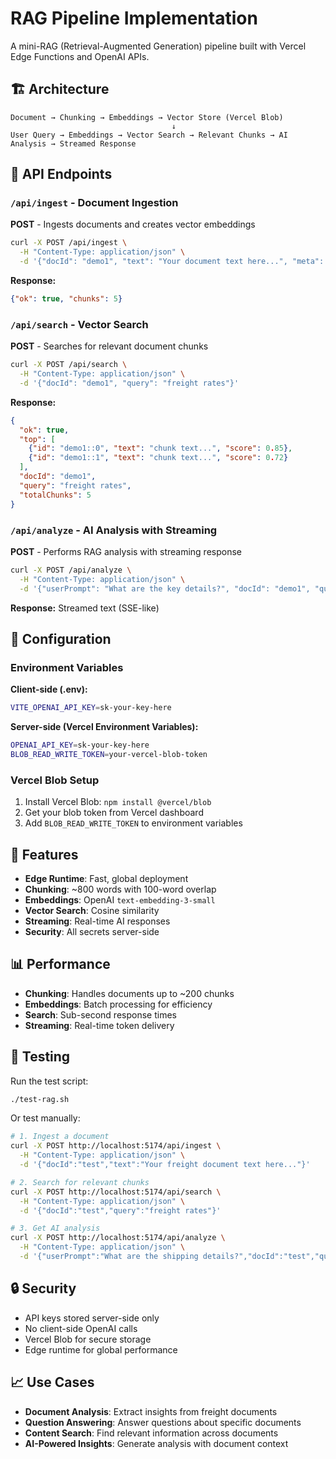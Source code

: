 # RAG Pipeline Implementation

A mini-RAG (Retrieval-Augmented Generation) pipeline built with Vercel Edge Functions and OpenAI APIs.

## 🏗️ Architecture

```
Document → Chunking → Embeddings → Vector Store (Vercel Blob)
                                    ↓
User Query → Embeddings → Vector Search → Relevant Chunks → AI Analysis → Streamed Response
```

## 📁 API Endpoints

### `/api/ingest` - Document Ingestion
**POST** - Ingests documents and creates vector embeddings

```bash
curl -X POST /api/ingest \
  -H "Content-Type: application/json" \
  -d '{"docId": "demo1", "text": "Your document text here...", "meta": {"type": "invoice"}}'
```

**Response:**
```json
{"ok": true, "chunks": 5}
```

### `/api/search` - Vector Search
**POST** - Searches for relevant document chunks

```bash
curl -X POST /api/search \
  -H "Content-Type: application/json" \
  -d '{"docId": "demo1", "query": "freight rates"}'
```

**Response:**
```json
{
  "ok": true,
  "top": [
    {"id": "demo1::0", "text": "chunk text...", "score": 0.85},
    {"id": "demo1::1", "text": "chunk text...", "score": 0.72}
  ],
  "docId": "demo1",
  "query": "freight rates",
  "totalChunks": 5
}
```

### `/api/analyze` - AI Analysis with Streaming
**POST** - Performs RAG analysis with streaming response

```bash
curl -X POST /api/analyze \
  -H "Content-Type: application/json" \
  -d '{"userPrompt": "What are the key details?", "docId": "demo1", "query": "key details"}'
```

**Response:** Streamed text (SSE-like)

## 🔧 Configuration

### Environment Variables

**Client-side (.env):**
```bash
VITE_OPENAI_API_KEY=sk-your-key-here
```

**Server-side (Vercel Environment Variables):**
```bash
OPENAI_API_KEY=sk-your-key-here
BLOB_READ_WRITE_TOKEN=your-vercel-blob-token
```

### Vercel Blob Setup

1. Install Vercel Blob: `npm install @vercel/blob`
2. Get your blob token from Vercel dashboard
3. Add `BLOB_READ_WRITE_TOKEN` to environment variables

## 🚀 Features

- **Edge Runtime**: Fast, global deployment
- **Chunking**: ~800 words with 100-word overlap
- **Embeddings**: OpenAI `text-embedding-3-small`
- **Vector Search**: Cosine similarity
- **Streaming**: Real-time AI responses
- **Security**: All secrets server-side

## 📊 Performance

- **Chunking**: Handles documents up to ~200 chunks
- **Embeddings**: Batch processing for efficiency
- **Search**: Sub-second response times
- **Streaming**: Real-time token delivery

## 🧪 Testing

Run the test script:
```bash
./test-rag.sh
```

Or test manually:
```bash
# 1. Ingest a document
curl -X POST http://localhost:5174/api/ingest \
  -H "Content-Type: application/json" \
  -d '{"docId":"test","text":"Your freight document text here..."}'

# 2. Search for relevant chunks
curl -X POST http://localhost:5174/api/search \
  -H "Content-Type: application/json" \
  -d '{"docId":"test","query":"freight rates"}'

# 3. Get AI analysis
curl -X POST http://localhost:5174/api/analyze \
  -H "Content-Type: application/json" \
  -d '{"userPrompt":"What are the shipping details?","docId":"test","query":"shipping details"}'
```

## 🔒 Security

- API keys stored server-side only
- No client-side OpenAI calls
- Vercel Blob for secure storage
- Edge runtime for global performance

## 📈 Use Cases

- **Document Analysis**: Extract insights from freight documents
- **Question Answering**: Answer questions about specific documents
- **Content Search**: Find relevant information across documents
- **AI-Powered Insights**: Generate analysis with document context
